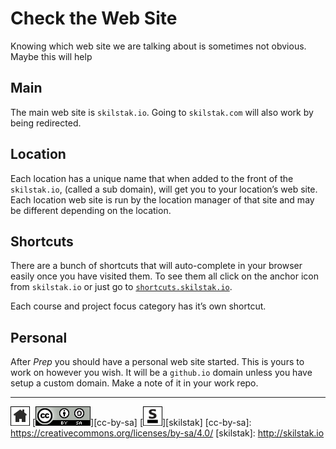 # Check the Web Site

Knowing which web site we are talking about is sometimes not obvious.
Maybe this will help

## Main

The main web site is `skilstak.io`. Going to `skilstak.com` will also
work by being redirected. 

## Location

Each location has a unique name that when added to the front of the
`skilstak.io`, (called a sub domain), will get you to your location’s
web site. Each location web site is run by the location manager of
that site and may be different depending on the location.

## Shortcuts

There are a bunch of shortcuts that will auto-complete in your
browser easily once you have visited them. To see them all click
on the anchor icon from `skilstak.io` or just go to
[`shortcuts.skilstak.io`](http://shortcuts.skilstak.io).

Each course and project focus category has it’s own shortcut.

## Personal

After *Prep* you should have a personal web site started. This is
yours to work on however you wish. It will be a `github.io` domain
unless you have setup a custom domain. Make a note of it in your
work repo.
 
---
[![home](/assets/home-bw.png)](/README.md)
[![cc-by-sa](/assets/cc-by-sa.png)][cc-by-sa]
[![skilstak](/assets/skilstak-logo-bw.png)][skilstak]
[cc-by-sa]: https://creativecommons.org/licenses/by-sa/4.0/
[skilstak]: http://skilstak.io

